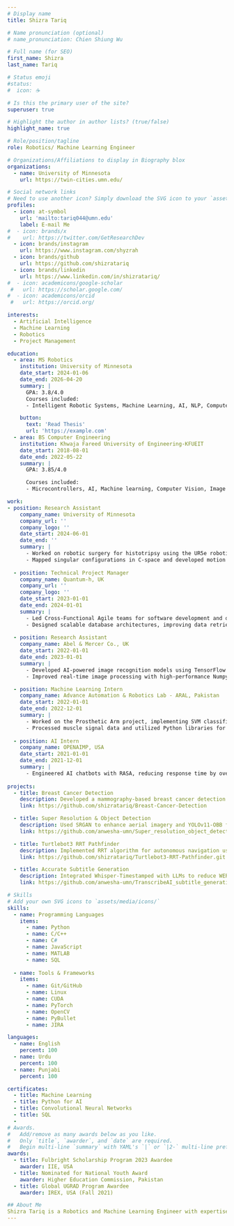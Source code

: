 ```yaml
---
# Display name
title: Shizra Tariq

# Name pronunciation (optional)
# name_pronunciation: Chien Shiung Wu

# Full name (for SEO)
first_name: Shizra
last_name: Tariq

# Status emoji
#status:
#  icon: ☕️

# Is this the primary user of the site?
superuser: true

# Highlight the author in author lists? (true/false)
highlight_name: true

# Role/position/tagline
role: Robotics/ Machine Learning Engineer

# Organizations/Affiliations to display in Biography blox
organizations:
  - name: University of Minnesota
    url: https://twin-cities.umn.edu/

# Social network links
# Need to use another icon? Simply download the SVG icon to your `assets/media/icons/` folder.
profiles:
  - icon: at-symbol
    url: 'mailto:tariq044@umn.edu'
    label: E-mail Me
#  - icon: brands/x
#    url: https://twitter.com/GetResearchDev
  - icon: brands/instagram
    url: https://www.instagram.com/shyzrah
  - icon: brands/github
    url: https://github.com/shizratariq
  - icon: brands/linkedin
    url: https://www.linkedin.com/in/shizratariq/
#  - icon: academicons/google-scholar
 #   url: https://scholar.google.com/
#  - icon: academicons/orcid
 #   url: https://orcid.org/

interests:
  - Artificial Intelligence
  - Machine Learning
  - Robotics
  - Project Management

education:
  - area: MS Robotics
    institution: University of Minnesota
    date_start: 2024-01-06
    date_end: 2026-04-20
    summary: |
      GPA: 3.8/4.0
      Courses included:
      - Intelligent Robotic Systems, Machine Learning, AI, NLP, Computer Vision, Project Management

    button:
      text: 'Read Thesis'
      url: 'https://example.com'
  - area: BS Computer Engineering
    institution: Khwaja Fareed University of Engineering-KFUEIT
    date_start: 2018-08-01
    date_end: 2022-05-22
    summary: |
      GPA: 3.85/4.0

      Courses included:
      - Microcontrollers, AI, Machine learning, Computer Vision, Image processing, Control systems

work:
- position: Research Assistant
    company_name: University of Minnesota
    company_url: ''
    company_logo: ''
    date_start: 2024-06-01
    date_end: ''
    summary: |
      - Worked on robotic surgery for histotripsy using the UR5e robotic arm with ROS2 and MoveIt2.
      - Mapped singular configurations in C-space and developed motion planning algorithms for aquatic environments.
  
  - position: Technical Project Manager
    company_name: Quantum-h, UK
    company_url: ''
    company_logo: ''
    date_start: 2023-01-01
    date_end: 2024-01-01
    summary: |
      - Led Cross-Functional Agile teams for software development and data management.
      - Designed scalable database architectures, improving data retrieval speed by 30%.
  
  - position: Research Assistant
    company_name: Abel & Mercer Co., UK
    date_start: 2022-01-01
    date_end: 2023-01-01
    summary: |
      - Developed AI-powered image recognition models using TensorFlow and PyTorch.
      - Improved real-time image processing with high-performance Numpy computations.

  - position: Machine Learning Intern
    company_name: Advance Automation & Robotics Lab - ARAL, Pakistan
    date_start: 2022-01-01
    date_end: 2022-12-01
    summary: |
      - Worked on the Prosthetic Arm project, implementing SVM classification using MATLAB and Python.
      - Processed muscle signal data and utilized Python libraries for analysis.
  
  - position: AI Intern
    company_name: OPENAIMP, USA
    date_start: 2021-01-01
    date_end: 2021-12-01
    summary: |
      - Engineered AI chatbots with RASA, reducing response time by over 10 seconds.
  
projects:
  - title: Breast Cancer Detection
    description: Developed a mammography-based breast cancer detection system achieving 96.49% accuracy.
    link: https://github.com/shizratariq/Breast-Cancer-Detection

  - title: Super Resolution & Object Detection
    description: Used SRGAN to enhance aerial imagery and YOLOv11-OBB for improved object detection.
    link: https://github.com/anwesha-umn/Super_resolution_object_detection

  - title: Turtlebot3 RRT Pathfinder
    description: Implemented RRT algorithm for autonomous navigation using Gazebo simulation.
    link: https://github.com/shizratariq/Turtlebot3-RRT-Pathfinder.git

  - title: Accurate Subtitle Generation
    description: Integrated Whisper-Timestamped with LLMs to reduce WER/CER by 30% for video subtitles.
    link: https://github.com/anwesha-umn/TranscribeAI_subtitle_generation.git

# Skills
# Add your own SVG icons to `assets/media/icons/`
skills:
  - name: Programming Languages
    items:
      - name: Python
      - name: C/C++
      - name: C#
      - name: JavaScript
      - name: MATLAB
      - name: SQL
  
  - name: Tools & Frameworks
    items:
      - name: Git/GitHub
      - name: Linux
      - name: CUDA
      - name: PyTorch
      - name: OpenCV
      - name: PyBullet
      - name: JIRA

languages:
  - name: English
    percent: 100
  - name: Urdu
    percent: 100
  - name: Punjabi
    percent: 100

certificates:
  - title: Machine Learning
  - title: Python for AI
  - title: Convolutional Neural Networks
  - title: SQL
  - 
# Awards.
#   Add/remove as many awards below as you like.
#   Only `title`, `awarder`, and `date` are required.
#   Begin multi-line `summary` with YAML's `|` or `|2-` multi-line prefix and indent 2 spaces below.
awards:
  - title: Fulbright Scholarship Program 2023 Awardee
    awarder: IIE, USA
  - title: Nominated for National Youth Award
    awarder: Higher Education Commission, Pakistan
  - title: Global UGRAD Program Awardee
    awarder: IREX, USA (Fall 2021)

## About Me
Shizra Tariq is a Robotics and Machine Learning Engineer with expertise in AI, Computer Vision, and Robotics. She has experience in research and industry, working on robotic surgery, prosthetic arms, and AI-driven automation. Her work involves deep learning, NLP, and optimizing AI models for practical applications.
---
```

